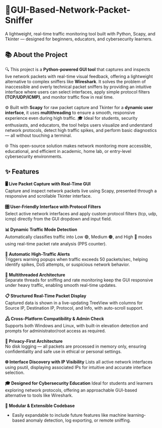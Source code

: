 # 🚦GUI-Based-Network-Packet-Sniffer
A lightweight, real-time traffic monitoring tool built with Python, Scapy, and Tkinter — designed for beginners, educators, and cybersecurity learners.
## 📚 About the Project
🔍 This project is a **Python-powered GUI tool** that captures and inspects live network packets with real-time visual feedback, offering a lightweight alternative to complex sniffers like **Wireshark**. It solves the problem of inaccessible and overly technical packet sniffers by providing an intuitive interface where users can select interfaces, apply simple protocol filters **(TCP/UDP/ICMP)**, and monitor traffic flow in real time.
<br> <br>
⚙️ Built with **Scapy** for raw packet capture and Tkinter for a **dynamic user interface**, it uses **multithreading** to ensure a smooth, responsive experience even during high traffic.
🎓 Ideal for students, security enthusiasts, and educators, the tool helps users visualize and understand network protocols, detect high traffic spikes, and perform basic diagnostics — all without touching a terminal.
<br><br>
🌐 This open-source solution makes network monitoring more accessible, educational, and efficient in academic, home lab, or entry-level cybersecurity environments. 

## ✨ Features
**🖥️ Live Packet Capture with Real-Time GUI** <br>
Capture and inspect network packets live using Scapy, presented through a responsive and scrollable Tkinter interface.
<br> <br>
**🎛️ User-Friendly Interface with Protocol Filters** <br>
Select active network interfaces and apply custom protocol filters (tcp, udp, icmp) directly from the GUI dropdown and input field.
<br><br>
**📊 Dynamic Traffic Mode Detection** <br>
Automatically classifies traffic into Low 🟢, Medium 🟠, and High 🔴 modes using real-time packet rate analysis (PPS counter).
<br><br>
**🚨 Automatic High-Traffic Alerts** <br>
Triggers warning popups when traffic exceeds 50 packets/sec, helping identify spikes, DoS attempts, or suspicious network behavior.
<br><br>
**🔄 Multithreaded Architecture** <br>
Separate threads for sniffing and rate monitoring keep the GUI responsive under heavy traffic, enabling smooth real-time updates.
<br><br>
**📋 Structured Real-Time Packet Display** <br>
Captured data is shown in a live-updating TreeView with columns for Source IP, Destination IP, Protocol, and Info, with auto-scroll support.
<br><br>
**🖧 Cross-Platform Compatibility & Admin Check** <br>
Supports both Windows and Linux, with built-in elevation detection and prompts for administrator/root access as required.
<br><br>
**🔐 Privacy-First Architecture** <br>
No disk logging — all packets are processed in memory only, ensuring confidentiality and safe use in ethical or personal settings.
<br><br>
**🌐 Interface Discovery with IP Visibility**
Lists all active network interfaces using psutil, displaying associated IPs for intuitive and accurate interface selection.
<br><br>
**🎓 Designed for Cybersecurity Education**
Ideal for students and learners exploring network protocols, offering an approachable GUI-based alternative to tools like Wireshark.
<br><br>
**🧩 Modular & Extensible Codebase**
- Easily expandable to include future features like machine learning-based anomaly detection, log exporting, or remote sniffing.
